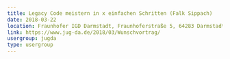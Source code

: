 ```yaml
---
title: Legacy Code meistern in x einfachen Schritten (Falk Sippach)
date: 2018-03-22
location: Fraunhofer IGD Darmstadt, Fraunhoferstraße 5, 64283 Darmstadt
link: https://www.jug-da.de/2018/03/Wunschvortrag/
usergroup: jugda
type: usergroup
---
```

